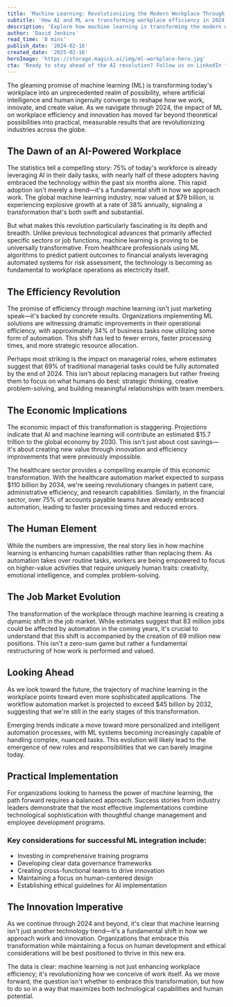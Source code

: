 ```yaml
---
title: 'Machine Learning: Revolutionizing the Modern Workplace Through Innovation and Efficiency'
subtitle: 'How AI and ML are transforming workplace efficiency in 2024'
description: 'Explore how machine learning is transforming the modern workplace, with 75% of workers now using AI in daily tasks. This revolution promises enhanced efficiency, economic growth, and new job opportunities, while emphasizing the crucial balance between technological advancement and human capability.'
author: 'David Jenkins'
read_time: '8 mins'
publish_date: '2024-02-16'
created_date: '2025-02-16'
heroImage: 'https://storage.magick.ai/img/ml-workplace-hero.jpg'
cta: 'Ready to stay ahead of the AI revolution? Follow us on LinkedIn for daily insights into how machine learning is reshaping the workplace and discover strategies to future-proof your career.'
---
```


The gleaming promise of machine learning (ML) is transforming today's workplace into an unprecedented realm of possibility, where artificial intelligence and human ingenuity converge to reshape how we work, innovate, and create value. As we navigate through 2024, the impact of ML on workplace efficiency and innovation has moved far beyond theoretical possibilities into practical, measurable results that are revolutionizing industries across the globe.

## The Dawn of an AI-Powered Workplace

The statistics tell a compelling story: 75% of today's workforce is already leveraging AI in their daily tasks, with nearly half of these adopters having embraced the technology within the past six months alone. This rapid adoption isn't merely a trend—it's a fundamental shift in how we approach work. The global machine learning industry, now valued at $79 billion, is experiencing explosive growth at a rate of 38% annually, signaling a transformation that's both swift and substantial.

But what makes this revolution particularly fascinating is its depth and breadth. Unlike previous technological advances that primarily affected specific sectors or job functions, machine learning is proving to be universally transformative. From healthcare professionals using ML algorithms to predict patient outcomes to financial analysts leveraging automated systems for risk assessment, the technology is becoming as fundamental to workplace operations as electricity itself.

## The Efficiency Revolution

The promise of efficiency through machine learning isn't just marketing speak—it's backed by concrete results. Organizations implementing ML solutions are witnessing dramatic improvements in their operational efficiency, with approximately 34% of business tasks now utilizing some form of automation. This shift has led to fewer errors, faster processing times, and more strategic resource allocation.

Perhaps most striking is the impact on managerial roles, where estimates suggest that 69% of traditional managerial tasks could be fully automated by the end of 2024. This isn't about replacing managers but rather freeing them to focus on what humans do best: strategic thinking, creative problem-solving, and building meaningful relationships with team members.

## The Economic Implications

The economic impact of this transformation is staggering. Projections indicate that AI and machine learning will contribute an estimated $15.7 trillion to the global economy by 2030. This isn't just about cost savings—it's about creating new value through innovation and efficiency improvements that were previously impossible.

The healthcare sector provides a compelling example of this economic transformation. With the healthcare automation market expected to surpass $110 billion by 2034, we're seeing revolutionary changes in patient care, administrative efficiency, and research capabilities. Similarly, in the financial sector, over 75% of accounts payable teams have already embraced automation, leading to faster processing times and reduced errors.

## The Human Element

While the numbers are impressive, the real story lies in how machine learning is enhancing human capabilities rather than replacing them. As automation takes over routine tasks, workers are being empowered to focus on higher-value activities that require uniquely human traits: creativity, emotional intelligence, and complex problem-solving.

## The Job Market Evolution

The transformation of the workplace through machine learning is creating a dynamic shift in the job market. While estimates suggest that 83 million jobs could be affected by automation in the coming years, it's crucial to understand that this shift is accompanied by the creation of 69 million new positions. This isn't a zero-sum game but rather a fundamental restructuring of how work is performed and valued.

## Looking Ahead

As we look toward the future, the trajectory of machine learning in the workplace points toward even more sophisticated applications. The workflow automation market is projected to exceed $45 billion by 2032, suggesting that we're still in the early stages of this transformation.

Emerging trends indicate a move toward more personalized and intelligent automation processes, with ML systems becoming increasingly capable of handling complex, nuanced tasks. This evolution will likely lead to the emergence of new roles and responsibilities that we can barely imagine today.

## Practical Implementation

For organizations looking to harness the power of machine learning, the path forward requires a balanced approach. Success stories from industry leaders demonstrate that the most effective implementations combine technological sophistication with thoughtful change management and employee development programs.

### Key considerations for successful ML integration include:

- Investing in comprehensive training programs
- Developing clear data governance frameworks
- Creating cross-functional teams to drive innovation
- Maintaining a focus on human-centered design
- Establishing ethical guidelines for AI implementation

## The Innovation Imperative

As we continue through 2024 and beyond, it's clear that machine learning isn't just another technology trend—it's a fundamental shift in how we approach work and innovation. Organizations that embrace this transformation while maintaining a focus on human development and ethical considerations will be best positioned to thrive in this new era.

The data is clear: machine learning is not just enhancing workplace efficiency; it's revolutionizing how we conceive of work itself. As we move forward, the question isn't whether to embrace this transformation, but how to do so in a way that maximizes both technological capabilities and human potential.